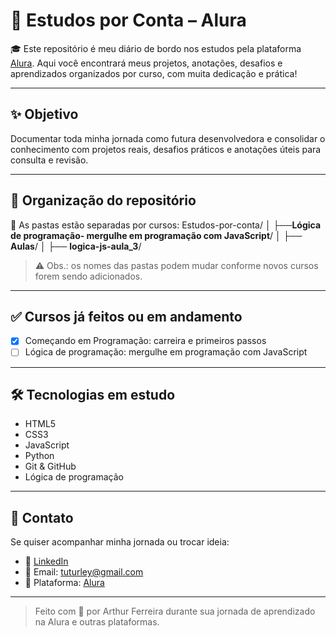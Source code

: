 # 📘 Estudos por Conta – Alura

🎓 Este repositório é meu diário de bordo nos estudos pela plataforma [Alura](https://www.alura.com.br/). Aqui você encontrará meus projetos, anotações, desafios e aprendizados organizados por curso, com muita dedicação e prática!

---

## ✨ Objetivo

Documentar toda minha jornada como futura desenvolvedora e consolidar o conhecimento com projetos reais, desafios práticos e anotações úteis para consulta e revisão.

---

## 🧭 Organização do repositório

📁 As pastas estão separadas por cursos:
Estudos-por-conta/
│
├──**Lógica de programação- mergulhe em programação com JavaScript**/
│ ├── **Aulas**/
│   ├── **logica-js-aula_3**/


> ⚠️ Obs.: os nomes das pastas podem mudar conforme novos cursos forem sendo adicionados.

---

## ✅ Cursos já feitos ou em andamento

- [x] Começando em Programação: carreira e primeiros passos
- [ ] Lógica de programação: mergulhe em programação com JavaScript

---

## 🛠️ Tecnologias em estudo

- HTML5
- CSS3
- JavaScript
- Python
- Git & GitHub
- Lógica de programação

---

## 🤝 Contato

Se quiser acompanhar minha jornada ou trocar ideia:

- 💼 [LinkedIn](https://www.linkedin.com/in/tuturley/)
- 📧 Email: tuturley@gmail.com
- 🧠 Plataforma: [Alura](https://www.alura.com.br)

---

> Feito com 💙 por Arthur Ferreira durante sua jornada de aprendizado na Alura e outras plataformas.



